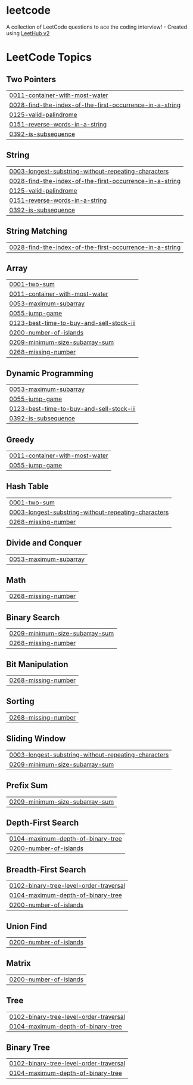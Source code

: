 # leetcode
A collection of LeetCode questions to ace the coding interview! - Created using [LeetHub v2](https://github.com/arunbhardwaj/LeetHub-2.0)

<!---LeetCode Topics Start-->
# LeetCode Topics
## Two Pointers
|  |
| ------- |
| [0011-container-with-most-water](https://github.com/Hari-0210/leetcode/tree/master/0011-container-with-most-water) |
| [0028-find-the-index-of-the-first-occurrence-in-a-string](https://github.com/Hari-0210/leetcode/tree/master/0028-find-the-index-of-the-first-occurrence-in-a-string) |
| [0125-valid-palindrome](https://github.com/Hari-0210/leetcode/tree/master/0125-valid-palindrome) |
| [0151-reverse-words-in-a-string](https://github.com/Hari-0210/leetcode/tree/master/0151-reverse-words-in-a-string) |
| [0392-is-subsequence](https://github.com/Hari-0210/leetcode/tree/master/0392-is-subsequence) |
## String
|  |
| ------- |
| [0003-longest-substring-without-repeating-characters](https://github.com/Hari-0210/leetcode/tree/master/0003-longest-substring-without-repeating-characters) |
| [0028-find-the-index-of-the-first-occurrence-in-a-string](https://github.com/Hari-0210/leetcode/tree/master/0028-find-the-index-of-the-first-occurrence-in-a-string) |
| [0125-valid-palindrome](https://github.com/Hari-0210/leetcode/tree/master/0125-valid-palindrome) |
| [0151-reverse-words-in-a-string](https://github.com/Hari-0210/leetcode/tree/master/0151-reverse-words-in-a-string) |
| [0392-is-subsequence](https://github.com/Hari-0210/leetcode/tree/master/0392-is-subsequence) |
## String Matching
|  |
| ------- |
| [0028-find-the-index-of-the-first-occurrence-in-a-string](https://github.com/Hari-0210/leetcode/tree/master/0028-find-the-index-of-the-first-occurrence-in-a-string) |
## Array
|  |
| ------- |
| [0001-two-sum](https://github.com/Hari-0210/leetcode/tree/master/0001-two-sum) |
| [0011-container-with-most-water](https://github.com/Hari-0210/leetcode/tree/master/0011-container-with-most-water) |
| [0053-maximum-subarray](https://github.com/Hari-0210/leetcode/tree/master/0053-maximum-subarray) |
| [0055-jump-game](https://github.com/Hari-0210/leetcode/tree/master/0055-jump-game) |
| [0123-best-time-to-buy-and-sell-stock-iii](https://github.com/Hari-0210/leetcode/tree/master/0123-best-time-to-buy-and-sell-stock-iii) |
| [0200-number-of-islands](https://github.com/Hari-0210/leetcode/tree/master/0200-number-of-islands) |
| [0209-minimum-size-subarray-sum](https://github.com/Hari-0210/leetcode/tree/master/0209-minimum-size-subarray-sum) |
| [0268-missing-number](https://github.com/Hari-0210/leetcode/tree/master/0268-missing-number) |
## Dynamic Programming
|  |
| ------- |
| [0053-maximum-subarray](https://github.com/Hari-0210/leetcode/tree/master/0053-maximum-subarray) |
| [0055-jump-game](https://github.com/Hari-0210/leetcode/tree/master/0055-jump-game) |
| [0123-best-time-to-buy-and-sell-stock-iii](https://github.com/Hari-0210/leetcode/tree/master/0123-best-time-to-buy-and-sell-stock-iii) |
| [0392-is-subsequence](https://github.com/Hari-0210/leetcode/tree/master/0392-is-subsequence) |
## Greedy
|  |
| ------- |
| [0011-container-with-most-water](https://github.com/Hari-0210/leetcode/tree/master/0011-container-with-most-water) |
| [0055-jump-game](https://github.com/Hari-0210/leetcode/tree/master/0055-jump-game) |
## Hash Table
|  |
| ------- |
| [0001-two-sum](https://github.com/Hari-0210/leetcode/tree/master/0001-two-sum) |
| [0003-longest-substring-without-repeating-characters](https://github.com/Hari-0210/leetcode/tree/master/0003-longest-substring-without-repeating-characters) |
| [0268-missing-number](https://github.com/Hari-0210/leetcode/tree/master/0268-missing-number) |
## Divide and Conquer
|  |
| ------- |
| [0053-maximum-subarray](https://github.com/Hari-0210/leetcode/tree/master/0053-maximum-subarray) |
## Math
|  |
| ------- |
| [0268-missing-number](https://github.com/Hari-0210/leetcode/tree/master/0268-missing-number) |
## Binary Search
|  |
| ------- |
| [0209-minimum-size-subarray-sum](https://github.com/Hari-0210/leetcode/tree/master/0209-minimum-size-subarray-sum) |
| [0268-missing-number](https://github.com/Hari-0210/leetcode/tree/master/0268-missing-number) |
## Bit Manipulation
|  |
| ------- |
| [0268-missing-number](https://github.com/Hari-0210/leetcode/tree/master/0268-missing-number) |
## Sorting
|  |
| ------- |
| [0268-missing-number](https://github.com/Hari-0210/leetcode/tree/master/0268-missing-number) |
## Sliding Window
|  |
| ------- |
| [0003-longest-substring-without-repeating-characters](https://github.com/Hari-0210/leetcode/tree/master/0003-longest-substring-without-repeating-characters) |
| [0209-minimum-size-subarray-sum](https://github.com/Hari-0210/leetcode/tree/master/0209-minimum-size-subarray-sum) |
## Prefix Sum
|  |
| ------- |
| [0209-minimum-size-subarray-sum](https://github.com/Hari-0210/leetcode/tree/master/0209-minimum-size-subarray-sum) |
## Depth-First Search
|  |
| ------- |
| [0104-maximum-depth-of-binary-tree](https://github.com/Hari-0210/leetcode/tree/master/0104-maximum-depth-of-binary-tree) |
| [0200-number-of-islands](https://github.com/Hari-0210/leetcode/tree/master/0200-number-of-islands) |
## Breadth-First Search
|  |
| ------- |
| [0102-binary-tree-level-order-traversal](https://github.com/Hari-0210/leetcode/tree/master/0102-binary-tree-level-order-traversal) |
| [0104-maximum-depth-of-binary-tree](https://github.com/Hari-0210/leetcode/tree/master/0104-maximum-depth-of-binary-tree) |
| [0200-number-of-islands](https://github.com/Hari-0210/leetcode/tree/master/0200-number-of-islands) |
## Union Find
|  |
| ------- |
| [0200-number-of-islands](https://github.com/Hari-0210/leetcode/tree/master/0200-number-of-islands) |
## Matrix
|  |
| ------- |
| [0200-number-of-islands](https://github.com/Hari-0210/leetcode/tree/master/0200-number-of-islands) |
## Tree
|  |
| ------- |
| [0102-binary-tree-level-order-traversal](https://github.com/Hari-0210/leetcode/tree/master/0102-binary-tree-level-order-traversal) |
| [0104-maximum-depth-of-binary-tree](https://github.com/Hari-0210/leetcode/tree/master/0104-maximum-depth-of-binary-tree) |
## Binary Tree
|  |
| ------- |
| [0102-binary-tree-level-order-traversal](https://github.com/Hari-0210/leetcode/tree/master/0102-binary-tree-level-order-traversal) |
| [0104-maximum-depth-of-binary-tree](https://github.com/Hari-0210/leetcode/tree/master/0104-maximum-depth-of-binary-tree) |
<!---LeetCode Topics End-->